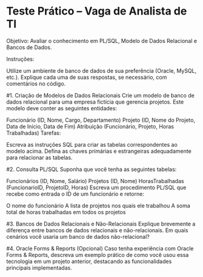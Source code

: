 # Teste Prático – Vaga de Analista de TI
Objetivo: Avaliar o conhecimento em PL/SQL, Modelo de Dados Relacional e Bancos de Dados.

Instruções:

Utilize um ambiente de banco de dados de sua preferência (Oracle, MySQL, etc.).
Explique cada uma de suas respostas, se necessário, com comentários no código.

#1. Criação de Modelos de Dados Relacionais
Crie um modelo de banco de dados relacional para uma empresa fictícia que gerencia projetos. 
Este modelo deve conter as seguintes entidades:

Funcionário (ID, Nome, Cargo, Departamento)
Projeto (ID, Nome do Projeto, Data de Início, Data de Fim)
Atribuição (Funcionário, Projeto, Horas Trabalhadas)
Tarefas:

Escreva as instruções SQL para criar as tabelas correspondentes ao modelo acima.
Defina as chaves primárias e estrangeiras adequadamente para relacionar as tabelas.

#2. Consulta PL/SQL
Suponha que você tenha as seguintes tabelas:

Funcionários (ID, Nome, Salário)
Projetos (ID, Nome)
HorasTrabalhadas (FuncionarioID, ProjetoID, Horas)
Escreva um procedimento PL/SQL que recebe como entrada o ID de um funcionário e retorne:

O nome do funcionário
A lista de projetos nos quais ele trabalhou
A soma total de horas trabalhadas em todos os projetos

#3. Bancos de Dados Relacionais e Não-Relacionais
Explique brevemente a diferença entre bancos de dados relacionais e não-relacionais. 
Em quais cenários você usaria um banco de dados não-relacional?

#4. Oracle Forms & Reports (Opcional)
Caso tenha experiência com Oracle Forms & Reports, descreva um exemplo prático de como você usou essa tecnologia em um projeto anterior, destacando as funcionalidades principais implementadas.

